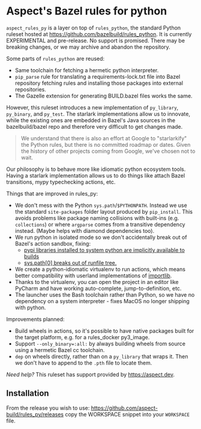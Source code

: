 # Aspect's Bazel rules for python

`aspect_rules_py` is a layer on top of `rules_python`, the standard Python ruleset hosted at
https://github.com/bazelbuild/rules_python.
It is currently EXPERIMENTAL and pre-release. No support is promised. There may be breaking changes,
or we may archive and abandon the repository.

Some parts of `rules_python` are reused:

- Same toolchain for fetching a hermetic python interpreter.
- `pip_parse` rule for translating a requirements-lock.txt file into Bazel repository fetching rules
  and installing those packages into external repositories.
- The Gazelle extension for generating BUILD.bazel files works the same.

However, this ruleset introduces a new implementation of `py_library`, `py_binary`, and `py_test`.
The starlark implementations allow us to innovate, while the existing ones are embedded in Bazel's
Java sources in the bazelbuild/bazel repo and therefore very difficult to get changes made.

> We understand that there is also an effort at Google to "starlarkify" the Python rules,
> but there is no committed roadmap or dates.
> Given the history of other projects coming from Google, we've chosen not to wait.

Our philosophy is to behave more like idiomatic python ecosystem tools.
Having a starlark implementation allows us to do things like
attach Bazel transitions, mypy typechecking actions, etc.

Things that are improved in rules_py:

- We don't mess with the Python `sys.path`/`$PYTHONPATH`. Instead we use the standard `site-packages` folder layout produced by `pip_install`. This avoids problems like package naming collisions with built-ins (e.g. `collections`) or where `argparse` comes from a transitive dependency instead. (Maybe helps with diamond dependencies too).
- We run python in isolated mode so we don't accidentally break out of Bazel's action sandbox, fixing:
  - [pypi libraries installed to system python are implicitly available to builds](https://github.com/bazelbuild/rules_python/issues/27)
  - [sys.path[0] breaks out of runfile tree.](https://github.com/bazelbuild/rules_python/issues/382)
- We create a python-idiomatic virtualenv to run actions, which means better compatibility with userland implementations of [importlib](https://docs.python.org/3/library/importlib.html).
- Thanks to the virtualenv, you can open the project in an editor like PyCharm and have working auto-complete, jump-to-definition, etc.
- The launcher uses the Bash toolchain rather than Python, so we have no dependency on a system interpreter - fixes MacOS no longer shipping with python.

Improvements planned:

- Build wheels in actions, so it's possible to have native packages built for the target platform,
  e.g. for a rules_docker py3_image.
- Support `--only_binary=:all:` by always building wheels from source using a hermetic Bazel cc toolchain.
- `dep` on wheels directly, rather than on a `py_library` that wraps it. Then we don't have to append to the `.pth` file to locate them.

_Need help?_ This ruleset has support provided by https://aspect.dev.

## Installation

From the release you wish to use:
<https://github.com/aspect-build/rules_py/releases>
copy the WORKSPACE snippet into your `WORKSPACE` file.
